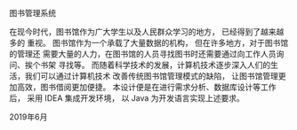 图书管理系统


在现今时代，图书馆作为广大学生以及人民群众学习的地方， 已经得到了越来越多的
重视。 图书馆作为一个承载了大量数据的机构， 但在许多地方，对于图书馆的管理还
需要大量的人力，在图书馆的人员寻找图书时还需要通过向工作人员询问、挨个书架
寻找等。
而随着科学技术的发展，计算机技术逐步深入人们的生活，我们可以通过计算机技术
改善传统图书馆管理模式的缺陷， 让图书馆管理更加高效，图书借阅更加便捷。
本设计便是在进行需求分析、数据库设计等工作后， 采用 IDEA 集成开发环境， 以
Java 为开发语言实现上述要求。

2019年6月
